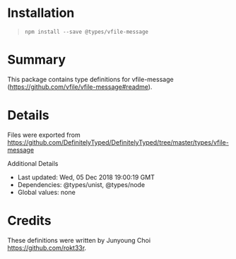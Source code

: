 # Installation
> `npm install --save @types/vfile-message`

# Summary
This package contains type definitions for vfile-message (https://github.com/vfile/vfile-message#readme).

# Details
Files were exported from https://github.com/DefinitelyTyped/DefinitelyTyped/tree/master/types/vfile-message

Additional Details
 * Last updated: Wed, 05 Dec 2018 19:00:19 GMT
 * Dependencies: @types/unist, @types/node
 * Global values: none

# Credits
These definitions were written by Junyoung Choi <https://github.com/rokt33r>.

